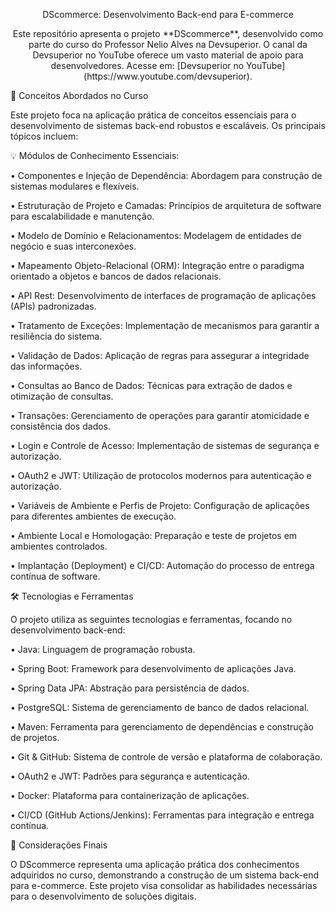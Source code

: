 <p align="center">DScommerce: Desenvolvimento Back-end para E-commerce</p>

<p align="center">
  Este repositório apresenta o projeto **DScommerce**, desenvolvido como parte do curso do Professor Nelio Alves na Devsuperior. O canal da Devsuperior no YouTube oferece um vasto material de apoio para desenvolvedores. Acesse em: [Devsuperior no YouTube](https://www.youtube.com/devsuperior).
</p>

🚀 Conceitos Abordados no Curso

Este projeto foca na aplicação prática de conceitos essenciais para o desenvolvimento de sistemas back-end robustos e escaláveis. Os principais tópicos incluem:

💡 Módulos de Conhecimento Essenciais:

• Componentes e Injeção de Dependência: Abordagem para construção de sistemas modulares e flexíveis.

• Estruturação de Projeto e Camadas: Princípios de arquitetura de software para escalabilidade e manutenção.

• Modelo de Domínio e Relacionamentos: Modelagem de entidades de negócio e suas interconexões.

• Mapeamento Objeto-Relacional (ORM): Integração entre o paradigma orientado a objetos e bancos de dados relacionais.

• API Rest: Desenvolvimento de interfaces de programação de aplicações (APIs) padronizadas.

• Tratamento de Exceções: Implementação de mecanismos para garantir a resiliência do sistema.

• Validação de Dados: Aplicação de regras para assegurar a integridade das informações.

• Consultas ao Banco de Dados: Técnicas para extração de dados e otimização de consultas.

• Transações: Gerenciamento de operações para garantir atomicidade e consistência dos dados.

• Login e Controle de Acesso: Implementação de sistemas de segurança e autorização.

• OAuth2 e JWT: Utilização de protocolos modernos para autenticação e autorização.

• Variáveis de Ambiente e Perfis de Projeto: Configuração de aplicações para diferentes ambientes de execução.

• Ambiente Local e Homologação: Preparação e teste de projetos em ambientes controlados.

• Implantação (Deployment) e CI/CD: Automação do processo de entrega contínua de software.

🛠️ Tecnologias e Ferramentas

O projeto utiliza as seguintes tecnologias e ferramentas, focando no desenvolvimento back-end:

• Java: Linguagem de programação robusta.

• Spring Boot: Framework para desenvolvimento de aplicações Java.

• Spring Data JPA: Abstração para persistência de dados.

• PostgreSQL: Sistema de gerenciamento de banco de dados relacional.

• Maven: Ferramenta para gerenciamento de dependências e construção de projetos.

• Git & GitHub: Sistema de controle de versão e plataforma de colaboração.

• OAuth2 e JWT: Padrões para segurança e autenticação.

• Docker: Plataforma para containerização de aplicações.

• CI/CD (GitHub Actions/Jenkins): Ferramentas para integração e entrega contínua.

🌌 Considerações Finais

O DScommerce representa uma aplicação prática dos conhecimentos adquiridos no curso, demonstrando a construção de um sistema back-end para e-commerce. Este projeto visa consolidar as habilidades necessárias para o desenvolvimento de soluções digitais.







